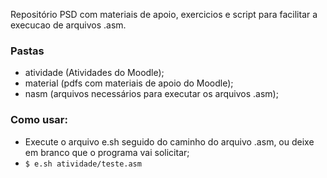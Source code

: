 Repositório PSD com materiais de apoio, exercicios e script para facilitar a execucao de arquivos .asm.

### Pastas
  - atividade (Atividades do Moodle);
  - material (pdfs com materiais de apoio do Moodle);
  - nasm (arquivos necessários para executar os arquivos .asm);

### Como usar:
  - Execute o arquivo e.sh seguido do caminho do arquivo .asm, ou deixe em branco que o programa vai solicitar;
  - `$ e.sh atividade/teste.asm`
